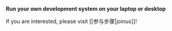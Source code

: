 **Run your own development system on your laptop or desktop**

If you are interested, please visit [[参与步骤|joinus]]!

